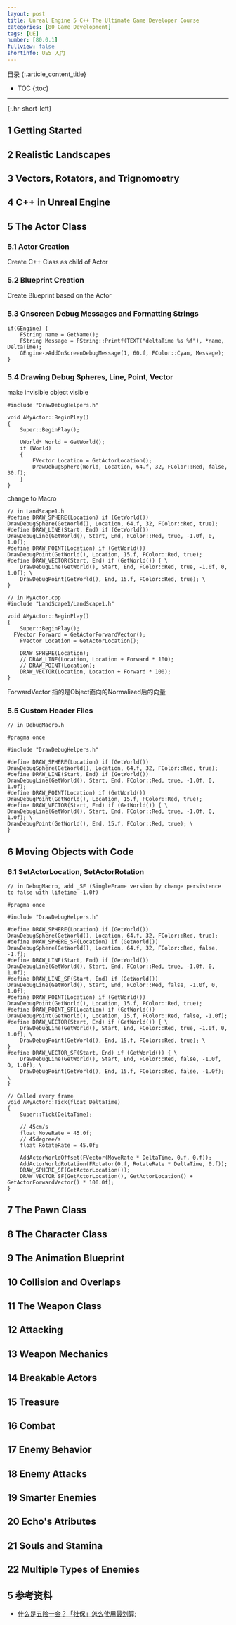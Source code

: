 ```yaml
---
layout: post
title: Unreal Engine 5 C++ The Ultimate Game Developer Course
categories: [80 Game Development]
tags: [UE]
number: [80.0.1]
fullview: false
shortinfo: UE5 入门
---
```

目录
{:.article_content_title}


* TOC
{:toc}

---
{:.hr-short-left}

## 1 Getting Started ##

## 2 Realistic Landscapes ##

## 3 Vectors, Rotators, and Trignomoetry

## 4 C++ in Unreal Engine

## 5 The Actor Class

### 5.1 Actor Creation

Create C++ Class as child of Actor

### 5.2 Blueprint Creation

Create Blueprint based on the Actor

### 5.3 Onscreen Debug Messages and Formatting Strings


```
if(GEngine) {
	FString name = GetName();
	FString Message = FString::Printf(TEXT("deltaTime %s %f"), *name, DeltaTime);
	GEngine->AddOnScreenDebugMessage(1, 60.f, FColor::Cyan, Message);
}
```


### 5.4 Drawing Debug Spheres, Line, Point, Vector

make invisible object visible

```
#include "DrawDebugHelpers.h"

void AMyActor::BeginPlay()
{
	Super::BeginPlay();

	UWorld* World = GetWorld();
	if (World)
	{
		FVector Location = GetActorLocation();
		DrawDebugSphere(World, Location, 64.f, 32, FColor::Red, false, 30.f);
	}
}
```

change to Macro

```
// in LandScape1.h
#define DRAW_SPHERE(Location) if (GetWorld()) DrawDebugSphere(GetWorld(), Location, 64.f, 32, FColor::Red, true);
#define DRAW_LINE(Start, End) if (GetWorld()) DrawDebugLine(GetWorld(), Start, End, FColor::Red, true, -1.0f, 0, 1.0f);
#define DRAW_POINT(Location) if (GetWorld()) DrawDebugPoint(GetWorld(), Location, 15.f, FColor::Red, true);
#define DRAW_VECTOR(Start, End) if (GetWorld()) { \
	DrawDebugLine(GetWorld(), Start, End, FColor::Red, true, -1.0f, 0, 1.0f); \
	DrawDebugPoint(GetWorld(), End, 15.f, FColor::Red, true); \
}

// in MyActor.cpp
#include "LandScape1/LandScape1.h"

void AMyActor::BeginPlay()
{
	Super::BeginPlay();
  FVector Forward = GetActorForwardVector();
	FVector Location = GetActorLocation();
	
	DRAW_SPHERE(Location);
	// DRAW_LINE(Location, Location + Forward * 100);
	// DRAW_POINT(Location);
	DRAW_VECTOR(Location, Location + Forward * 100);
}
```

ForwardVector 指的是Object面向的Normalized后的向量

### 5.5 Custom Header Files

```
// in DebugMacro.h

#pragma once

#include "DrawDebugHelpers.h"

#define DRAW_SPHERE(Location) if (GetWorld()) DrawDebugSphere(GetWorld(), Location, 64.f, 32, FColor::Red, true);
#define DRAW_LINE(Start, End) if (GetWorld()) DrawDebugLine(GetWorld(), Start, End, FColor::Red, true, -1.0f, 0, 1.0f);
#define DRAW_POINT(Location) if (GetWorld()) DrawDebugPoint(GetWorld(), Location, 15.f, FColor::Red, true);
#define DRAW_VECTOR(Start, End) if (GetWorld()) { \
DrawDebugLine(GetWorld(), Start, End, FColor::Red, true, -1.0f, 0, 1.0f); \
DrawDebugPoint(GetWorld(), End, 15.f, FColor::Red, true); \
}
```

## 6 Moving Objects with Code

### 6.1 SetActorLocation, SetActorRotation

```
// in DebugMacro, add _SF (SingleFrame version by change persistence to false with lifetime -1.0f)

#pragma once

#include "DrawDebugHelpers.h"

#define DRAW_SPHERE(Location) if (GetWorld()) DrawDebugSphere(GetWorld(), Location, 64.f, 32, FColor::Red, true);
#define DRAW_SPHERE_SF(Location) if (GetWorld()) DrawDebugSphere(GetWorld(), Location, 64.f, 32, FColor::Red, false, -1.f);
#define DRAW_LINE(Start, End) if (GetWorld()) DrawDebugLine(GetWorld(), Start, End, FColor::Red, true, -1.0f, 0, 1.0f);
#define DRAW_LINE_SF(Start, End) if (GetWorld()) DrawDebugLine(GetWorld(), Start, End, FColor::Red, false, -1.0f, 0, 1.0f);
#define DRAW_POINT(Location) if (GetWorld()) DrawDebugPoint(GetWorld(), Location, 15.f, FColor::Red, true);
#define DRAW_POINT_SF(Location) if (GetWorld()) DrawDebugPoint(GetWorld(), Location, 15.f, FColor::Red, false, -1.0f);
#define DRAW_VECTOR(Start, End) if (GetWorld()) { \
	DrawDebugLine(GetWorld(), Start, End, FColor::Red, true, -1.0f, 0, 1.0f); \
	DrawDebugPoint(GetWorld(), End, 15.f, FColor::Red, true); \
}
#define DRAW_VECTOR_SF(Start, End) if (GetWorld()) { \
	DrawDebugLine(GetWorld(), Start, End, FColor::Red, false, -1.0f, 0, 1.0f); \
	DrawDebugPoint(GetWorld(), End, 15.f, FColor::Red, false, -1.0f); \
}

```

```
// Called every frame
void AMyActor::Tick(float DeltaTime)
{
	Super::Tick(DeltaTime);

	// 45cm/s
	float MoveRate = 45.0f;
	// 45degree/s
	float RotateRate = 45.0f;

	AddActorWorldOffset(FVector(MoveRate * DeltaTime, 0.f, 0.f));
	AddActorWorldRotation(FRotator(0.f, RotateRate * DeltaTime, 0.f));
	DRAW_SPHERE_SF(GetActorLocation());
	DRAW_VECTOR_SF(GetActorLocation(), GetActorLocation() + GetActorForwardVector() * 100.0f);
}
```

## 7  The Pawn Class

## 8  The Character Class

## 9  The Animation Blueprint

## 10 Collision and Overlaps

## 11 The Weapon Class

## 12 Attacking

## 13 Weapon Mechanics

## 14 Breakable Actors

## 15 Treasure

## 16 Combat

## 17 Enemy Behavior

## 18 Enemy Attacks

## 19 Smarter Enemies

## 20 Echo's Atributes

## 21 Souls and Stamina

## 22 Multiple Types of Enemies


## 5 参考资料 ##

- [什么是五险一金？「社保」怎么使用最划算](https://www.zhihu.com/question/24908926/answer/916890869);
